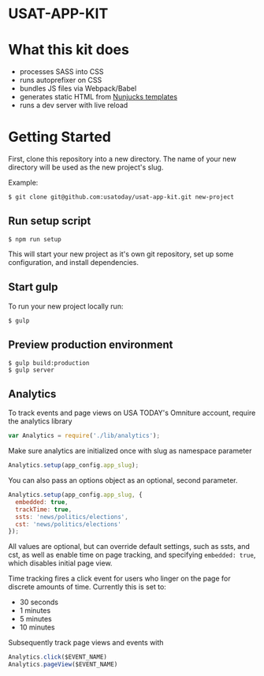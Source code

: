 USAT-APP-KIT
============

# What this kit does
- processes SASS into CSS
- runs autoprefixer on CSS
- bundles JS files via Webpack/Babel
- generates static HTML from [Nunjucks templates](http://mozilla.github.io/nunjucks/)
- runs a dev server with live reload

# Getting Started

First, clone this repository into a new directory. The name of your new directory will be used as the new project's slug.

Example:
```
$ git clone git@github.com:usatoday/usat-app-kit.git new-project
```

## Run setup script
```
$ npm run setup
```

This will start your new project as it's own git repository, set up some configuration, and install dependencies.

## Start gulp
To run your new project locally run:
```
$ gulp
```
## Preview production environment
```
$ gulp build:production
$ gulp server
```

## Analytics

To track events and page views on USA TODAY's Omniture account, require the analytics library
```javascript
var Analytics = require('./lib/analytics');
```
Make sure analytics are initialized once with slug as namespace parameter
```javascript
Analytics.setup(app_config.app_slug);
```

You can also pass an options object as an optional, second parameter.

```javascript
Analytics.setup(app_config.app_slug, {
  embedded: true,
  trackTime: true,
  ssts: 'news/politics/elections',
  cst: 'news/politics/elections'
});
```
All values are optional, but can override default settings, such as ssts, and cst, as well as enable time on page tracking, and specifying `embedded: true`, which disables initial page view.

Time tracking fires a click event for users who linger on the page for discrete amounts of time. Currently this is set to:

- 30 seconds
- 1 minutes
- 5 minutes
- 10 minutes

Subsequently track page views and events with

```javascript
Analytics.click($EVENT_NAME)
Analytics.pageView($EVENT_NAME)
```
